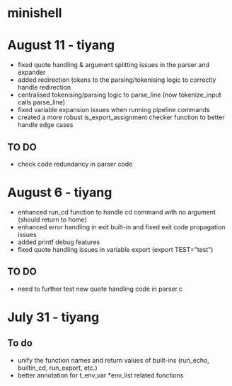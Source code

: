 # minishell

# August 11 - tiyang
- fixed quote handling & argument splitting issues in the parser and expander
- added redirection tokens to the parsing/tokenising logic to correctly handle redirection
- centralised tokenising/parsing logic to parse_line (now tokenize_input calls parse_line)
- fixed variable expansion issues when running pipeline commands
- created a more robust is_export_assignment checker function to better handle edge cases
## TO DO
- check code redundancy in parser code

# August 6 - tiyang
- enhanced run_cd function to handle cd command with no argument (should return to home)
- enhanced error handling in exit built-in and fixed exit code propagation issues
- added printf debug features
- fixed quote handling issues in variable export (export TEST="test")
## TO DO
- need to further test new quote handling code in parser.c

# July 31 - tiyang
## To do
- unify the function names and return values of built-ins (run_echo, builtin_cd, run_export, etc.)
- better annotation for t_env_var *env_list related functions


